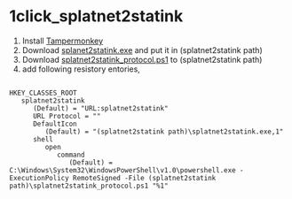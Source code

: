 # 1click_splatnet2statink

1. Install <a href="https://www.tampermonkey.net/">Tampermonkey</a>
2. Download <a href="https://github.com/frozenpandaman/splatnet2statink/releases">splanet2statink.exe</a> and put it in (splatnet2statink path)
3. Download <a href="https://github.com/koichim/1click_splatnet2statink/blob/master/splatnet2statink_protocol.ps1">splatnet2statink_protocol.ps1</a> to (splatnet2statink path)
4. add following resistory entories,
<code>
HKEY_CLASSES_ROOT
   splatnet2statink
      (Default) = "URL:splatnet2statink"
      URL Protocol = ""
      DefaultIcon
         (Default) = "(splatnet2statink path)\splatnet2statink.exe,1"
      shell
         open
            command
               (Default) = C:\Windows\System32\WindowsPowerShell\v1.0\powershell.exe -ExecutionPolicy RemoteSigned -File (splatnet2statink path)\splatnet2statink_protocol.ps1 "%1"
</code>
